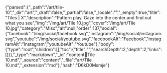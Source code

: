 {"parsed":{"_path":"/art/tile-10","_dir":"art","_draft":false,"_partial":false,"_locale":"","_empty":true,"title":"Tiles | X","description":"Pattern play. Gaze into the center and find out what you see","img":"/img/art/Tile 10.jpg","cover":"/img/art/Tile 10.jpg","category":"Misc","alt":null,"order":137,"social":{"facebook":"/img/social/facebook.svg","instagram":"/img/social/instagram.svg","youtube":"/img/social/youtube.svg","facebookAlt":"Facebook","instagramAlt":"Instagram","youtubeAlt":"Youtube"},"body":{"type":"root","children":[],"toc":{"title":"","searchDepth":2,"depth":2,"links":[]}},"_type":"markdown","_id":"content:art:Tile 10.md","_source":"content","_file":"art/Tile 10.md","_extension":"md"},"hash":"D6kD0Msmje"}